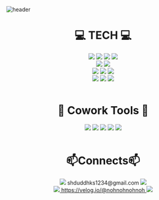 ![header](https://capsule-render.vercel.app/api?type=waving&text=hello%20I'm%20YoungWan) 
<div align="center">
  <h1>💻 TECH 💻</h1>
  <img src="https://img.shields.io/badge/JavaScript-F7DF1E?style=flat-square&logo=javascript&logoColor=black"/>
  <img src="https://img.shields.io/badge/TypeScript-3178C6?style=flat-square&logo=typescript&logoColor=white"/>
  <img src="https://img.shields.io/badge/HTML-E34F26?style=flat-square&logo=html5&logoColor=white"/>
  <img src="https://img.shields.io/badge/CSS-1572B6?style=flat-square&logo=css3&logoColor=white"/><br/>
  <img src="https://img.shields.io/badge/Sass(Scss)-CC6699?style=flat-square&logo=sass&logoColor=white"/>
  <img src="https://img.shields.io/badge/StyledComponents-DB7093?style=flat-square&logo=styledcomponents&logoColor=white"/><br/>
  <img src="https://img.shields.io/badge/React-61DAFB?style=flat-square&logo=react&logoColor=black"/>
  <img src="https://img.shields.io/badge/Redux-764ABC?style=flat-square&logo=redux&logoColor=white"/>
  <img src="https://img.shields.io/badge/ReactQuery-FF4154?style=flat-square&logo=reactquery&logoColor=white"/><br/>
  <img src="https://img.shields.io/badge/Node.js-339933?style=flat-square&logo=nodedotjs&logoColor=white"/>
  <img src="https://img.shields.io/badge/Mongodb-47A248?style=flat-square&logo=mongodb&logoColor=white"/>
  <img src="https://img.shields.io/badge/Mongoose-880000?style=flat-square&logo=mongoose&logoColor=white"/><br/><br/>
 <h1>📠 Cowork Tools 📠</h1>
  <img src="https://img.shields.io/badge/git-F05032?style=flat-square&logo=git&logoColor=white"/>
  <img src="https://img.shields.io/badge/github-181717?style=flat-square&logo=github&logoColor=white"/>
  <img src="https://img.shields.io/badge/slack-4A154B?style=flat-square&logo=slack&logoColor=white"/>
  <img src="https://img.shields.io/badge/trello-0052CC?style=flat-square&logo=trello&logoColor=white"/>
  <img src="https://img.shields.io/badge/notion-000000?style=flat-square&logo=notion&logoColor=white"/><br/><br/>
<h1>📫Connects📫</h1>
  <img src="https://img.shields.io/badge/gmail-EA4335?style=flat-square&logo=gmail&logoColor=white"/> shduddhks1234@gmail.com  <img src="https://img.shields.io/badge/gmail-EA4335?style=flat-square&logo=gmail&logoColor=white"/><br/>
<img src="https://img.shields.io/badge/velog-20C997?style=flat-square&logo=velog&logoColor=white"/><a href="https://velog.io/@nohnohnohnoh"> https://velog.io/@nohnohnohnoh </a><img src="https://img.shields.io/badge/velog-20C997?style=flat-square&logo=velog&logoColor=white"/>
</div>
